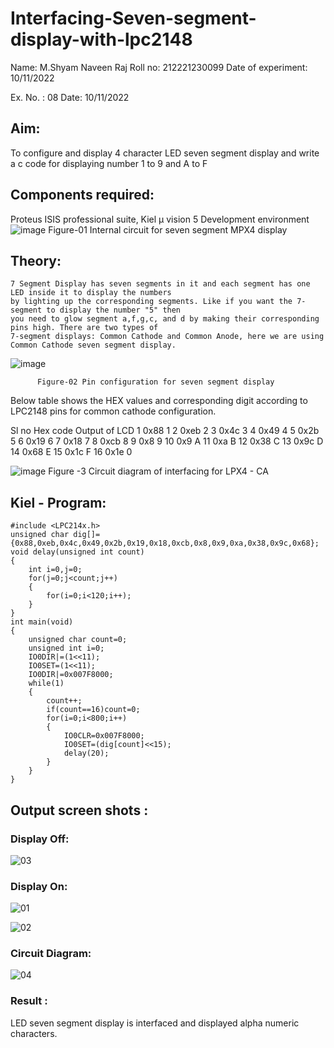# Interfacing-Seven-segment-display-with-lpc2148

Name: M.Shyam Naveen Raj
Roll no: 212221230099
Date of experiment: 10/11/2022

Ex. No. : 08
Date: 10/11/2022
 
## Aim: 
To configure and display 4 character LED seven segment display and write a c code for displaying number 1 to 9 and A to F 
## Components required:
Proteus ISIS professional suite, Kiel μ vision 5 Development environment 
 ![image](https://user-images.githubusercontent.com/36288975/201021692-efa39349-1a3c-4737-aadc-1843b954c78d.png)
Figure-01 Internal circuit for seven segment MPX4 display

## Theory: 
	7 Segment Display has seven segments in it and each segment has one LED inside it to display the numbers
	by lighting up the corresponding segments. Like if you want the 7-segment to display the number "5" then
	you need to glow segment a,f,g,c, and d by making their corresponding pins high. There are two types of 
	7-segment displays: Common Cathode and Common Anode, here we are using Common Cathode seven segment display.
   ![image](https://user-images.githubusercontent.com/36288975/201021740-565b47cd-26d8-4e54-a092-eef7a0a85278.png)
 
          Figure-02 Pin configuration for seven segment display  


Below table shows the HEX values and corresponding digit according to LPC2148 pins for common cathode configuration.



Sl no 	Hex code 	Output of LCD
1	0x88	1
2	0xeb	2
3	0x4c	3
4	0x49	4
5	0x2b	5
6	0x19	6
7	0x18	7
8	0xcb	8
9	0x8	9
10	0x9	A
11	0xa	B
12	0x38	C
13	0x9c	D
14	0x68	E
15	0x1c 	F
16	0x1e	0

 

![image](https://user-images.githubusercontent.com/36288975/201021930-7efe2b15-b0de-4d52-b87d-329fe6b91c89.png)
        Figure -3 Circuit diagram of interfacing for LPX4 - CA

## Kiel - Program:
~~~
#include <LPC214x.h>
unsigned char dig[]={0x88,0xeb,0x4c,0x49,0x2b,0x19,0x18,0xcb,0x8,0x9,0xa,0x38,0x9c,0x68};
void delay(unsigned int count)
{
	int i=0,j=0;
	for(j=0;j<count;j++)
	{
		for(i=0;i<120;i++);
	}
}
int main(void)
{
	unsigned char count=0;
	unsigned int i=0;
	IO0DIR|=(1<<11);
	IO0SET=(1<<11);
	IO0DIR|=0x007F8000;
	while(1)
	{
		count++;
		if(count==16)count=0;
		for(i=0;i<800;i++)
		{
			IO0CLR=0x007F8000;
			IO0SET=(dig[count]<<15);
			delay(20);
		}
	}
}

~~~
##  Output screen shots :

### Display Off:
![03](https://user-images.githubusercontent.com/91781810/201072175-38c7d893-f3f6-4b42-99d7-ca6f69fb3d22.jpg)

### Display On:
![01](https://user-images.githubusercontent.com/91781810/201072182-3b2ede1a-6398-460f-80d7-24eab3d1b8ac.jpg)

![02](https://user-images.githubusercontent.com/91781810/201072192-1d2b179b-5a86-4454-8a41-cd1d4d0ac6c8.jpg)

### Circuit Diagram:
![04](https://user-images.githubusercontent.com/91781810/201072213-fcfe539d-d25b-46d4-b7d7-b6262b2f7ed1.jpg)

### Result :
LED seven segment display is interfaced and displayed alpha numeric characters.
